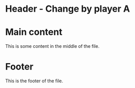 # Header - Change by player A

# Main content
This is some content in the middle of the file.

# Footer
This is the footer of the file.
